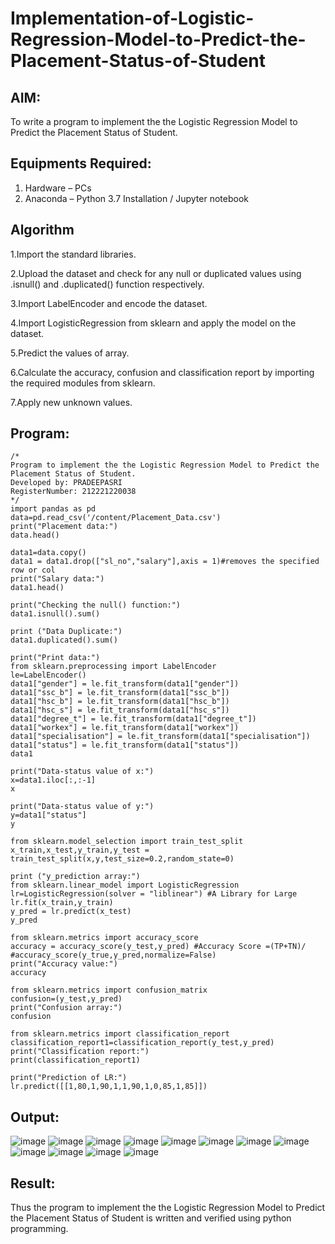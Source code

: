 # Implementation-of-Logistic-Regression-Model-to-Predict-the-Placement-Status-of-Student

## AIM:
To write a program to implement the the Logistic Regression Model to Predict the Placement Status of Student.

## Equipments Required:
1. Hardware – PCs
2. Anaconda – Python 3.7 Installation / Jupyter notebook

## Algorithm
1.Import the standard libraries.

2.Upload the dataset and check for any null or duplicated values using .isnull() and .duplicated() function respectively.

3.Import LabelEncoder and encode the dataset.

4.Import LogisticRegression from sklearn and apply the model on the dataset.

5.Predict the values of array.

6.Calculate the accuracy, confusion and classification report by importing the required modules from sklearn.

7.Apply new unknown values.


## Program:
```
/*
Program to implement the the Logistic Regression Model to Predict the Placement Status of Student.
Developed by: PRADEEPASRI
RegisterNumber: 212221220038
*/
import pandas as pd
data=pd.read_csv('/content/Placement_Data.csv')
print("Placement data:")
data.head()

data1=data.copy()
data1 = data1.drop(["sl_no","salary"],axis = 1)#removes the specified row or col
print("Salary data:")
data1.head()

print("Checking the null() function:")
data1.isnull().sum()

print ("Data Duplicate:")
data1.duplicated().sum()

print("Print data:")
from sklearn.preprocessing import LabelEncoder
le=LabelEncoder()
data1["gender"] = le.fit_transform(data1["gender"])
data1["ssc_b"] = le.fit_transform(data1["ssc_b"])
data1["hsc_b"] = le.fit_transform(data1["hsc_b"])
data1["hsc_s"] = le.fit_transform(data1["hsc_s"])
data1["degree_t"] = le.fit_transform(data1["degree_t"])
data1["workex"] = le.fit_transform(data1["workex"])
data1["specialisation"] = le.fit_transform(data1["specialisation"])
data1["status"] = le.fit_transform(data1["status"])
data1

print("Data-status value of x:")
x=data1.iloc[:,:-1]
x

print("Data-status value of y:")
y=data1["status"]
y

from sklearn.model_selection import train_test_split
x_train,x_test,y_train,y_test = train_test_split(x,y,test_size=0.2,random_state=0)

print ("y_prediction array:")
from sklearn.linear_model import LogisticRegression
lr=LogisticRegression(solver = "liblinear") #A Library for Large
lr.fit(x_train,y_train)
y_pred = lr.predict(x_test)
y_pred

from sklearn.metrics import accuracy_score
accuracy = accuracy_score(y_test,y_pred) #Accuracy Score =(TP+TN)/
#accuracy_score(y_true,y_pred,normalize=False)
print("Accuracy value:")
accuracy

from sklearn.metrics import confusion_matrix 
confusion=(y_test,y_pred) 
print("Confusion array:")
confusion

from sklearn.metrics import classification_report 
classification_report1=classification_report(y_test,y_pred) 
print("Classification report:")
print(classification_report1)

print("Prediction of LR:")
lr.predict([[1,80,1,90,1,1,90,1,0,85,1,85]])
```

## Output:
![image](https://github.com/pradeepasri26/Implementation-of-Logistic-Regression-Model-to-Predict-the-Placement-Status-of-Student/assets/131433142/75702726-2ea0-46aa-8b1b-b9c0b45dd48c)
![image](https://github.com/pradeepasri26/Implementation-of-Logistic-Regression-Model-to-Predict-the-Placement-Status-of-Student/assets/131433142/21de031d-d030-4d78-a2c2-867ff2803c98)
![image](https://github.com/pradeepasri26/Implementation-of-Logistic-Regression-Model-to-Predict-the-Placement-Status-of-Student/assets/131433142/c5f5e17a-9bc4-499f-b438-9a48f9a19b75)
![image](https://github.com/pradeepasri26/Implementation-of-Logistic-Regression-Model-to-Predict-the-Placement-Status-of-Student/assets/131433142/101b5fd8-9e85-4e36-89a0-d74298c6c5b2)
![image](https://github.com/pradeepasri26/Implementation-of-Logistic-Regression-Model-to-Predict-the-Placement-Status-of-Student/assets/131433142/3cfd9744-c003-44e9-b10a-4dbc753dbf48)
![image](https://github.com/pradeepasri26/Implementation-of-Logistic-Regression-Model-to-Predict-the-Placement-Status-of-Student/assets/131433142/3e32abc2-3b0a-4cb8-b0cd-d4b530740ab9)
![image](https://github.com/pradeepasri26/Implementation-of-Logistic-Regression-Model-to-Predict-the-Placement-Status-of-Student/assets/131433142/3c882578-47fc-4477-878f-28a4c976abb6)
![image](https://github.com/pradeepasri26/Implementation-of-Logistic-Regression-Model-to-Predict-the-Placement-Status-of-Student/assets/131433142/fc49b1ed-db84-4c4b-89a8-e55f80c4f333)
![image](https://github.com/pradeepasri26/Implementation-of-Logistic-Regression-Model-to-Predict-the-Placement-Status-of-Student/assets/131433142/2b8ad721-8163-459d-9652-b1170b6f301f)
![image](https://github.com/pradeepasri26/Implementation-of-Logistic-Regression-Model-to-Predict-the-Placement-Status-of-Student/assets/131433142/90486a86-1435-4dfd-89f2-5740f1eabde9)
![image](https://github.com/pradeepasri26/Implementation-of-Logistic-Regression-Model-to-Predict-the-Placement-Status-of-Student/assets/131433142/a5861266-578f-44a9-8f7b-d2916cb6350e)
![image](https://github.com/pradeepasri26/Implementation-of-Logistic-Regression-Model-to-Predict-the-Placement-Status-of-Student/assets/131433142/ceade70f-39d8-407d-8db2-3799616afe84)

## Result:
Thus the program to implement the the Logistic Regression Model to Predict the Placement Status of Student is written and verified using python programming.
